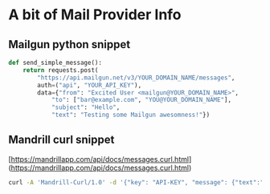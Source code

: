 
# A bit of Mail Provider Info

## Mailgun python snippet

```python
def send_simple_message():
	return requests.post(
		"https://api.mailgun.net/v3/YOUR_DOMAIN_NAME/messages",
		auth=("api", "YOUR_API_KEY"),
		data={"from": "Excited User <mailgun@YOUR_DOMAIN_NAME>",
			"to": ["bar@example.com", "YOU@YOUR_DOMAIN_NAME"],
			"subject": "Hello",
			"text": "Testing some Mailgun awesomness!"})
```

## Mandrill curl snippet

[https://mandrillapp.com/api/docs/messages.curl.html] (https://mandrillapp.com/api/docs/messages.curl.html)

```bash
curl -A 'Mandrill-Curl/1.0' -d '{"key": "API-KEY", "message": {"text":"Example text content","subject":"example subject","from_email":"message.from_email@example.com","from_name":"Example Name", "to": [{"email":"recipient.email@example.com","name":"Recipient Name","type":"to"}]}' 'https://mandrillapp.com/api/1.0/messages/send.json'
```

